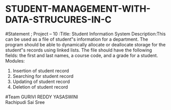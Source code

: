 # STUDENT-MANAGEMENT-WITH-DATA-STRUCURES-IN-C
#Statement ; Project – 10 :Title: Student Information System 
Description:This can be used as a file of student‟s information for a department. The 
program should be able to dynamically allocate or deallocate storage for the student‟s records 
using linked lists. The file should have the following fields: the first and last names, a course 
code, and a grade for a student. 
Modules: 
1. Insertion of student record 
2. Searching for student record 
3. Updating of student record 
4. Deletion of student record 

#Team
GURIVI REDDY YASASWINI  
Rachipudi Sai Sree
